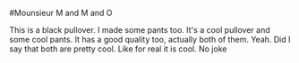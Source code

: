 #Mounsieur M and M and O

This is a black pullover.
I made some pants too.
It's a cool pullover and some cool pants.
It has a good quality too, actually both of them.
Yeah. Did I say that both are pretty cool.
Like for real it is cool.
No joke

